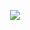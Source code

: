 <p align="center">
<img align="center" src="https://github-readme-stats.vercel.app/api?username=insidae&ring_color=2e8b57&show_icons=true&icon_color=e04242&theme=dark">
</p>
